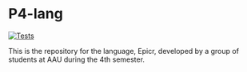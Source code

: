 # P4-lang

[![Tests](https://github.com/blitzher/P4-lang/actions/workflows/c-cpp.yml/badge.svg)](https://github.com/blitzher/P4-lang/actions/workflows/c-cpp.yml)


This is the repository for the language, Epicr, developed
by a group of students at AAU during the 4th semester.




